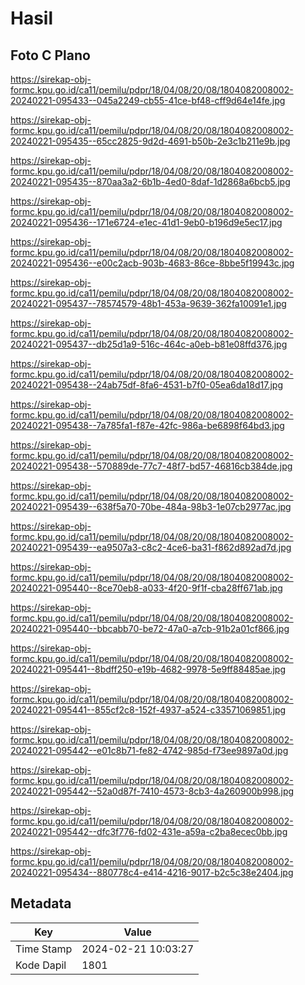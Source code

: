# Hasil

## Foto C Plano

https://sirekap-obj-formc.kpu.go.id/ca11/pemilu/pdpr/18/04/08/20/08/1804082008002-20240221-095433--045a2249-cb55-41ce-bf48-cff9d64e14fe.jpg

https://sirekap-obj-formc.kpu.go.id/ca11/pemilu/pdpr/18/04/08/20/08/1804082008002-20240221-095435--65cc2825-9d2d-4691-b50b-2e3c1b211e9b.jpg

https://sirekap-obj-formc.kpu.go.id/ca11/pemilu/pdpr/18/04/08/20/08/1804082008002-20240221-095435--870aa3a2-6b1b-4ed0-8daf-1d2868a6bcb5.jpg

https://sirekap-obj-formc.kpu.go.id/ca11/pemilu/pdpr/18/04/08/20/08/1804082008002-20240221-095436--171e6724-e1ec-41d1-9eb0-b196d9e5ec17.jpg

https://sirekap-obj-formc.kpu.go.id/ca11/pemilu/pdpr/18/04/08/20/08/1804082008002-20240221-095436--e00c2acb-903b-4683-86ce-8bbe5f19943c.jpg

https://sirekap-obj-formc.kpu.go.id/ca11/pemilu/pdpr/18/04/08/20/08/1804082008002-20240221-095437--78574579-48b1-453a-9639-362fa10091e1.jpg

https://sirekap-obj-formc.kpu.go.id/ca11/pemilu/pdpr/18/04/08/20/08/1804082008002-20240221-095437--db25d1a9-516c-464c-a0eb-b81e08ffd376.jpg

https://sirekap-obj-formc.kpu.go.id/ca11/pemilu/pdpr/18/04/08/20/08/1804082008002-20240221-095438--24ab75df-8fa6-4531-b7f0-05ea6da18d17.jpg

https://sirekap-obj-formc.kpu.go.id/ca11/pemilu/pdpr/18/04/08/20/08/1804082008002-20240221-095438--7a785fa1-f87e-42fc-986a-be6898f64bd3.jpg

https://sirekap-obj-formc.kpu.go.id/ca11/pemilu/pdpr/18/04/08/20/08/1804082008002-20240221-095438--570889de-77c7-48f7-bd57-46816cb384de.jpg

https://sirekap-obj-formc.kpu.go.id/ca11/pemilu/pdpr/18/04/08/20/08/1804082008002-20240221-095439--638f5a70-70be-484a-98b3-1e07cb2977ac.jpg

https://sirekap-obj-formc.kpu.go.id/ca11/pemilu/pdpr/18/04/08/20/08/1804082008002-20240221-095439--ea9507a3-c8c2-4ce6-ba31-f862d892ad7d.jpg

https://sirekap-obj-formc.kpu.go.id/ca11/pemilu/pdpr/18/04/08/20/08/1804082008002-20240221-095440--8ce70eb8-a033-4f20-9f1f-cba28ff671ab.jpg

https://sirekap-obj-formc.kpu.go.id/ca11/pemilu/pdpr/18/04/08/20/08/1804082008002-20240221-095440--bbcabb70-be72-47a0-a7cb-91b2a01cf866.jpg

https://sirekap-obj-formc.kpu.go.id/ca11/pemilu/pdpr/18/04/08/20/08/1804082008002-20240221-095441--8bdff250-e19b-4682-9978-5e9ff88485ae.jpg

https://sirekap-obj-formc.kpu.go.id/ca11/pemilu/pdpr/18/04/08/20/08/1804082008002-20240221-095441--855cf2c8-152f-4937-a524-c33571069851.jpg

https://sirekap-obj-formc.kpu.go.id/ca11/pemilu/pdpr/18/04/08/20/08/1804082008002-20240221-095442--e01c8b71-fe82-4742-985d-f73ee9897a0d.jpg

https://sirekap-obj-formc.kpu.go.id/ca11/pemilu/pdpr/18/04/08/20/08/1804082008002-20240221-095442--52a0d87f-7410-4573-8cb3-4a260900b998.jpg

https://sirekap-obj-formc.kpu.go.id/ca11/pemilu/pdpr/18/04/08/20/08/1804082008002-20240221-095442--dfc3f776-fd02-431e-a59a-c2ba8ecec0bb.jpg

https://sirekap-obj-formc.kpu.go.id/ca11/pemilu/pdpr/18/04/08/20/08/1804082008002-20240221-095434--880778c4-e414-4216-9017-b2c5c38e2404.jpg


## Metadata

| Key        | Value               |
| ---------- | ------------------- |
| Time Stamp | 2024-02-21 10:03:27 |
| Kode Dapil | 1801                |



